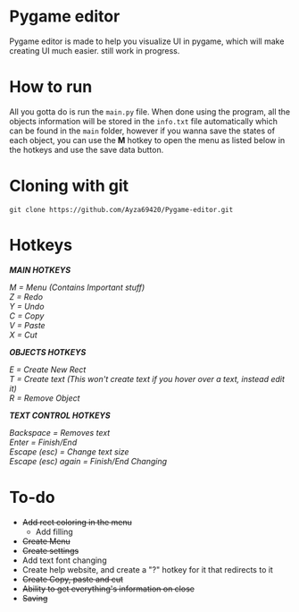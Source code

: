 # Pygame editor

Pygame editor is made to help you visualize UI in pygame, which will make creating UI much easier. still work in progress.

# How to run

All you gotta do is run the `main.py` file. When done using the program, all the objects information will be stored in the ``info.txt`` file automatically which can be found in the ``main`` folder, however if you wanna save the states of each object, you can use the **M** hotkey to open the menu as listed below in the hotkeys and use the save data button.

# Cloning with git

```git clone https://github.com/Ayza69420/Pygame-editor.git```

# Hotkeys

***MAIN HOTKEYS***

*M = Menu (Contains Important stuff)*  
*Z = Redo*  
*Y = Undo*  
*C = Copy*  
*V = Paste*  
*X = Cut*  

***OBJECTS HOTKEYS***  

*E = Create New Rect*  
*T = Create text (This won't create text if you hover over a text, instead edit it)*  
*R = Remove Object*  

***TEXT CONTROL HOTKEYS***

*Backspace = Removes text*  
*Enter = Finish/End*  
*Escape (esc) = Change text size*  
*Escape (esc) again = Finish/End Changing*  


# To-do

- ~~Add rect coloring in the menu~~
  - Add filling
- ~~Create Menu~~
- ~~Create settings~~  
- Add text font changing
- Create help website, and create a "?" hotkey for it that redirects to it
- ~~Create Copy, paste and cut~~
- ~~Ability to get everything's information on close~~
- ~~Saving~~
